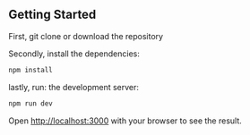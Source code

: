 
## Getting Started

First, git clone or download the repository

Secondly, install the dependencies:

```bash
npm install
```

lastly, run: the development server:

```bash
npm run dev
```
Open [http://localhost:3000](http://localhost:3000) with your browser to see the result.
